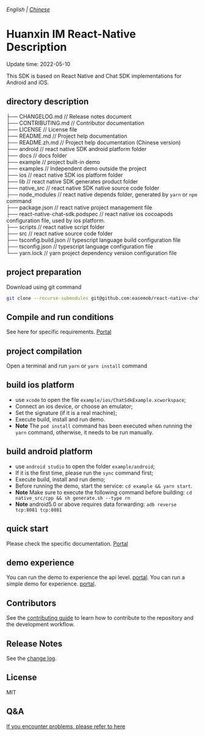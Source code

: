 _English | [Chinese](./README.zh.md)_

# Huanxin IM React-Native Description

Update time: 2022-05-10

This SDK is based on React Native and Chat SDK implementations for Android and iOS.

## directory description

├── CHANGELOG.md // Release notes document   
├── CONTRIBUTING.md // Contributor documentation  
├── LICENSE // License file  
├── README.md // Project help documentation  
├── README.zh.md // Project help documentation (Chinese version)  
├── android // react native SDK android platform folder  
├── docs // docs folder  
├── example // project built-in demo  
├── examples // Independent demo outside the project  
├── ios // react native SDK ios platform folder  
├── lib // react native SDK generates product folder  
├── native_src // react native SDK native source code folder  
├── node_modules // react native depends folder, generated by `yarn` or `npm` command  
├── package.json // react native project management file  
├── react-native-chat-sdk.podspec // react native ios cocoapods configuration file, used by ios platform.  
├── scripts // react native script folder  
├── src // react native source code folder  
├── tsconfig.build.json // typescript language build configuration file  
├── tsconfig.json // typescript language configuration file  
└── yarn.lock // yarn project dependency version configuration file  

## project preparation

Download using git command

```bash
git clone --recurse-submodules git@github.com:easemob/react-native-chat-sdk.git
```

## Compile and run conditions

See here for specific requirements. [Portal](./docs/quick-start.md)

## project compilation

Open a terminal and run `yarn` or `yarn install` command

## build ios platform

+ use `xcode` to open the file `example/ios/ChatSdkExample.xcworkspace`;  
+ Connect an ios device, or choose an emulator;  
+ Set the signature (if it is a real machine);  
+ Execute build, install and run demo.  
+ **Note** The `pod install` command has been executed when running the `yarn` command, otherwise, it needs to be run manually.  

## build android platform

+ use `android studio` to open the folder `example/android`;  
+ If it is the first time, please run the `sync` command first;  
+ Execute build, install and run demo;  
+ Before running the demo, start the service: `cd example && yarn start`.  
+ **Note** Make sure to execute the following command before building: `cd native_src/cpp && sh generate.sh --type rn`   
+ **Note** android5.0 or above requires data forwarding: `adb reverse tcp:8081 tcp:8081`  

## quick start

Please check the specific documentation. [Portal](./docs/quick-start.md)

## demo experience

You can run the demo to experience the api level. [portal](./example/package.json).
You can run a simple demo for experience. [portal](./examples/simple_demo/package.json).

## Contributors

See the [contributing guide](./CONTRIBUTING.md) to learn how to contribute to the repository and the development workflow.

## Release Notes

See the [change log](./CHANGELOG.md).

## License

MIT

## Q&A

[If you encounter problems, please refer to here](./docs/others.md)
